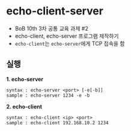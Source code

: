 # echo-client-server

- BoB 10th 3차 공통 교육 과제 #2
- echo-client, echo-server 프로그램 제작하기
- `echo-client`는 `echo-server`에게 TCP 접속을 함

## 실행
**1. echo-server**
```
syntax : echo-server <port> [-e[-b]]
sample : echo-server 1234 -e -b
```

**2. echo-client**
```
syntax : echo-client <ip> <port>
sample : echo-client 192.168.10.2 1234
```
